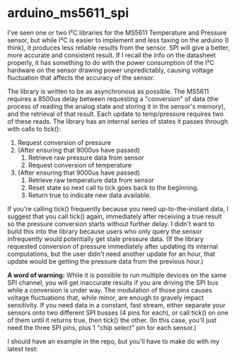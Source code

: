 # arduino_ms5611_spi

I've seen one or two I²C libraries for the MS5611 Temperature and Pressure sensor, but
while I²C is easier to implement and less taxing on the arduino (I think), it produces
less reliable results from the sensor. SPI will give a better, more accurate and
consistent result. If I recall the info on the datasheet properly, it has something to
do with the power consumption of the I²C hardware on the sensor drawing power 
unpredictably, causing voltage fluctuation that affects the accuracy of the sensor.

The library is written to be as asynchronous as possible. The MS5611 requires a 8500us
delay between requesting a "conversion" of data (the process of reading the analog
state and storing it in the sensor's memory), and the retrieval of that result. Each
update to temp/pressure requires two of these reads. The library has an internal
series of states it passes through with calls to tick():

1. Request conversion of pressure
1. (After ensuring that 9000us have passed)
   1. Retrieve raw pressure data from sensor
   1. Request conversion of temperature
1. (After ensuring that 9000us have passed)
   1. Retrieve raw temperature data from sensor
   1. Reset state so next call to tick goes back to the beginning.
   1. Return true to indicate new data available.

If you're calling tick() frequently because you need up-to-the-instant data, I suggest
that you call tick() again, immediately after receiving a true result so the pressure
conversion starts without further delay. I didn't want to build this into the library
because users who only query the sensor infrequently would potentially get stale
pressure data. (If the library requested conversion of pressure immediately after
updating its internal computations, but the user didn't need another update for an hour,
that update would be getting the pressure data from the previous hour.)

**A word of warning:** While it is possible to run multiple devices on the same SPI channel,
you will get inaccurate results if you are driving the SPI bus while a conversion is under
way. The modulation of those pins causes voltage fluctuations that, while minor, are enough
to gravely impact sensitivity. If you need data in a constant, fast stream, either separate
your sensors onto two different SPI busses (4 pins for each), or call tick() on one of them
until it returns true, then tick() the other. (In this case, you'll just need the three SPI
pins, plus 1 "chip select" pin for each sensor.)

I should have an example in the repo, but you'll have to make do with my latest test:
```

```
